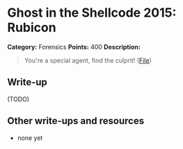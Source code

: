 # Ghost in the Shellcode 2015: Rubicon

**Category:** Forensics
**Points:** 400
**Description:**

> You're a special agent, find the culprit! ([File](https://2015.ghostintheshellcode.com/rubicon-fb6dec9f517e171a15c4b3a63cc7c9ce1cc1141fdf0e23b5b377ebd305f7c8d6))

## Write-up

(TODO)

## Other write-ups and resources

* none yet
